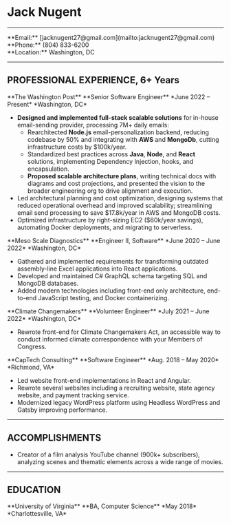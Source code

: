# Jack Nugent

<hr />

<div class="resume-subheader">
<div class="resume-subheader-item">
**Email:** [jacknugent27@gmail.com](mailto:jacknugent27@gmail.com)
</div>
<div class="resume-subheader-item">
**Phone:** (804) 833-6200
</div>
<div class="resume-subheader-item">
**Location:** Washington, DC
</div>
</div>

<hr />

## PROFESSIONAL EXPERIENCE, 6+ Years

<div class="experience-subheader">
**The Washington Post**
**Senior Software Engineer**
*June 2022 – Present*
*Washington, DC*
</div>

- **Designed and implemented full-stack scalable solutions** for in-house email-sending provider, processing 7M+ daily emails:
  - Rearchitected **Node.js** email-personalization backend, reducing codebase by 50% and integrating with **AWS** and **MongoDb**, cutting infrastructure costs by $100k/year.
  - Standardized best practices across **Java**, **Node**, and **React** solutions, implementing Dependency Injection, hooks, and encapsulation.
  - **Proposed scalable architecture plans**, writing technical docs with diagrams and cost projections, and presented the vision to the broader engineering org to drive alignment and execution.
- Led architectural planning and cost optimization, designing systems that reduced operational overhead and improved scalability; streamlining email send processing to save $17.8k/year in AWS and MongoDB costs.
- Optimized infrastructure by right-sizing EC2 ($60k/year savings), automating Docker deployments, and migrating to serverless.

<div class="experience-subheader">
**Meso Scale Diagnostics**
**Engineer II, Software**
*June 2020 – June 2022*
*Washington, DC*
</div>

- Gathered and implemented requirements for transforming outdated assembly-line Excel applications into React applications.
- Developed and maintained C# GraphQL schema targeting SQL and MongoDB databases.
- Added modern technologies including front-end only architecture, end-to-end JavaScript testing, and Docker containerizing.

<div class="experience-subheader">
**Climate Changemakers**
**Volunteer Engineer**
*July 2021 – June 2022*
*Washington, DC*
</div>

- Rewrote front-end for Climate Changemakers Act, an accessible way to conduct informed climate correspondence with your Members of Congress.

<div class="experience-subheader">
**CapTech Consulting**
**Software Engineer**
*Aug. 2018 – May 2020*
*Richmond, VA*
</div>

- Led website front-end implementations in React and Angular.
- Rewrote several websites including a recruiting website, state agency website, and payment tracking service.
- Modernized legacy WordPress platform using Headless WordPress and Gatsby improving performance.

<hr />

## ACCOMPLISHMENTS

- Creator of a film analysis YouTube channel (900k+ subscribers), analyzing scenes and thematic elements across a wide range of movies.

<hr />

## EDUCATION

<div class="experience-subheader">
**University of Virginia**
**BA, Computer Science**
*May 2018*
*Charlottesville, VA*
</div>
